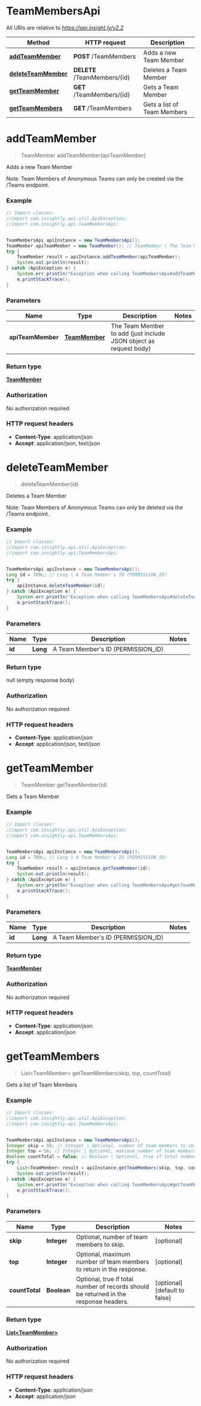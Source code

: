 # TeamMembersApi

All URIs are relative to *https://api.insight.ly/v2.2*

Method | HTTP request | Description
------------- | ------------- | -------------
[**addTeamMember**](TeamMembersApi.md#addTeamMember) | **POST** /TeamMembers | Adds a new Team Member
[**deleteTeamMember**](TeamMembersApi.md#deleteTeamMember) | **DELETE** /TeamMembers/{id} | Deletes a Team Member
[**getTeamMember**](TeamMembersApi.md#getTeamMember) | **GET** /TeamMembers/{id} | Gets a Team Member
[**getTeamMembers**](TeamMembersApi.md#getTeamMembers) | **GET** /TeamMembers | Gets a list of Team Members


<a name="addTeamMember"></a>
# **addTeamMember**
> TeamMember addTeamMember(apiTeamMember)

Adds a new Team Member

Note: Team Members of Anonymous Teams can only be created via the /Teams endpoint.

### Example
```java
// Import classes:
//import com.insightly.api.util.ApiException;
//import com.insightly.api.TeamMembersApi;


TeamMembersApi apiInstance = new TeamMembersApi();
TeamMember apiTeamMember = new TeamMember(); // TeamMember | The Team Member to add (just include JSON object as request body)
try {
    TeamMember result = apiInstance.addTeamMember(apiTeamMember);
    System.out.println(result);
} catch (ApiException e) {
    System.err.println("Exception when calling TeamMembersApi#addTeamMember");
    e.printStackTrace();
}
```

### Parameters

Name | Type | Description  | Notes
------------- | ------------- | ------------- | -------------
 **apiTeamMember** | [**TeamMember**](TeamMember.md)| The Team Member to add (just include JSON object as request body) |

### Return type

[**TeamMember**](TeamMember.md)

### Authorization

No authorization required

### HTTP request headers

 - **Content-Type**: application/json
 - **Accept**: application/json, text/json

<a name="deleteTeamMember"></a>
# **deleteTeamMember**
> deleteTeamMember(id)

Deletes a Team Member

Note: Team Members of Anonymous Teams can only be deleted via the /Teams endpoint.

### Example
```java
// Import classes:
//import com.insightly.api.util.ApiException;
//import com.insightly.api.TeamMembersApi;


TeamMembersApi apiInstance = new TeamMembersApi();
Long id = 789L; // Long | A Team Member's ID (PERMISSION_ID)
try {
    apiInstance.deleteTeamMember(id);
} catch (ApiException e) {
    System.err.println("Exception when calling TeamMembersApi#deleteTeamMember");
    e.printStackTrace();
}
```

### Parameters

Name | Type | Description  | Notes
------------- | ------------- | ------------- | -------------
 **id** | **Long**| A Team Member&#39;s ID (PERMISSION_ID) |

### Return type

null (empty response body)

### Authorization

No authorization required

### HTTP request headers

 - **Content-Type**: application/json
 - **Accept**: application/json, text/json

<a name="getTeamMember"></a>
# **getTeamMember**
> TeamMember getTeamMember(id)

Gets a Team Member



### Example
```java
// Import classes:
//import com.insightly.api.util.ApiException;
//import com.insightly.api.TeamMembersApi;


TeamMembersApi apiInstance = new TeamMembersApi();
Long id = 789L; // Long | A Team Member's ID (PERMISSION_ID)
try {
    TeamMember result = apiInstance.getTeamMember(id);
    System.out.println(result);
} catch (ApiException e) {
    System.err.println("Exception when calling TeamMembersApi#getTeamMember");
    e.printStackTrace();
}
```

### Parameters

Name | Type | Description  | Notes
------------- | ------------- | ------------- | -------------
 **id** | **Long**| A Team Member&#39;s ID (PERMISSION_ID) |

### Return type

[**TeamMember**](TeamMember.md)

### Authorization

No authorization required

### HTTP request headers

 - **Content-Type**: application/json
 - **Accept**: application/json

<a name="getTeamMembers"></a>
# **getTeamMembers**
> List&lt;TeamMember&gt; getTeamMembers(skip, top, countTotal)

Gets a list of Team Members

### Example
```java
// Import classes:
//import com.insightly.api.util.ApiException;
//import com.insightly.api.TeamMembersApi;


TeamMembersApi apiInstance = new TeamMembersApi();
Integer skip = 56; // Integer | Optional, number of team members to skip.
Integer top = 56; // Integer | Optional, maximum number of team members to return in the response.
Boolean countTotal = false; // Boolean | Optional, true if total number of records should be returned in the response headers.
try {
    List<TeamMember> result = apiInstance.getTeamMembers(skip, top, countTotal);
    System.out.println(result);
} catch (ApiException e) {
    System.err.println("Exception when calling TeamMembersApi#getTeamMembers");
    e.printStackTrace();
}
```

### Parameters

Name | Type | Description  | Notes
------------- | ------------- | ------------- | -------------
 **skip** | **Integer**| Optional, number of team members to skip. | [optional]
 **top** | **Integer**| Optional, maximum number of team members to return in the response. | [optional]
 **countTotal** | **Boolean**| Optional, true if total number of records should be returned in the response headers. | [optional] [default to false]

### Return type

[**List&lt;TeamMember&gt;**](TeamMember.md)

### Authorization

No authorization required

### HTTP request headers

 - **Content-Type**: application/json
 - **Accept**: application/json

